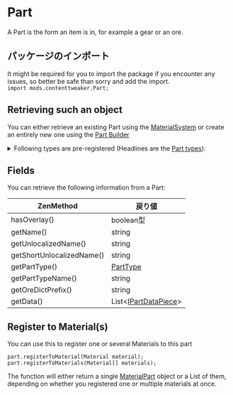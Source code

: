 
# Part

A Part is the form an item is in, for example a gear or an ore.

## パッケージのインポート
It might be required for you to import the package if you encounter any issues, so better be safe than sorry and add the import.  
`import mods.contenttweaker.Part;`

## Retrieving such an object
You can either retrieve an existing Part using the [MaterialSystem](/Mods/ContentTweaker/Materials/MaterialSystem/) or create an entirely new one using the [Part Builder](/Mods/ContentTweaker/Materials/Parts/Part_Builder/)

<details>
    <summary>Following types are pre-registered (Headlines are the <a href="../PartType">Part types</a>):</summary>
    <h4>Items:</h4>
        <ul>
            <li>Beam<img src="../Assets/beam.png" alt="icon"></li>
            <li>Bolt<img src="../Assets/bolt.png" alt="icon"></li>
            <li>Casing<img src="../Assets/casing.png" alt="icon"></li>
            <li>Clump<img src="../Assets/clump.png" alt="icon"></li>
            <li>Crystal Crystal<img src="../Assets/crystal.png" alt="icon"></li>
            <li>Crushed Ore (crushed_ore)<img src="../Assets/crushed_ore.png" alt="icon"></li>
            <li>Dense Plate (dense_plate)<img src="../Assets/dense_plate.png" alt="icon"></li>
            <li>Dirty Dust (dirty_dust)<img src="../Assets/dirty_dust.png" alt="icon"></li>
            <li>Dust<img src="../Assets/dust.png" alt="icon"></li>
            <li>Gear<img src="../Assets/gear.png" alt="icon"></li>
            <li>Ingot<img src="../Assets/ingot.png" alt="icon"></li>
            <li>Nugget<img src="../Assets/nugget.png" alt="icon"></li>
            <li>Plate<img src="../Assets/plate.png" alt="icon"></li>
            <li>Rod<img src="../Assets/rod.png" alt="icon"></li>
            <li>Shard<img src="../Assets/shard.png" alt="icon"></li>
        </ul>
    <h4>Blocks:</h4>
        <ul>
            <li>Block<img src="../Assets/block.png" alt="icon"></li>
        </ul>
    <h4>Ores:</h4>
        <ul>
            <li>Ore</li>
            <li>Dense Ore (dense_ore)</li>
            <li>Poor Ore(poor_ore)</li>
        </ul>
    <h4>Fluids:</h4>
        <ul>
            <li>Molten</li>
        </ul><br x-id="3" />
    <h4>Armor:</h4>
        <ul>
            <li>Armor <img src="../Assets/armor_head.png" alt="head icon"><img src="../Assets/armor_chest.png" alt="chest icon"><img src="../Assets/armor_legs.png" alt="legs icon"><img src="../Assets/armor_feet.png" alt="feet icon"></li>
        </ul>
    <h4>Minecart</h4>
        <ul>
            <li>Minecart</li>
        </ul>
</details>

## Fields
You can retrieve the following information from a Part:

| ZenMethod                 | 戻り値                                                                           |
| ------------------------- | ----------------------------------------------------------------------------- |
| hasOverlay()              | boolean型                                                                      |
| getName()                 | string                                                                        |
| getUnlocalizedName()      | string                                                                        |
| getShortUnlocalizedName() | string                                                                        |
| getPartType()             | [PartType](/Mods/ContentTweaker/Materials/Parts/PartType/)                    |
| getPartTypeName()         | string                                                                        |
| getOreDictPrefix()        | string                                                                        |
| getData()                 | List<[IPartDataPiece](/Mods/ContentTweaker/Materials/Parts/PartDataPiece/)\> |

## Register to Material(s)
You can use this to register one or several Materials to this part
```zenscript
part.registerToMaterial(Material material);
part.registerToMaterials(Material[] materials);
```

The function will either return a single [MaterialPart](/Mods/ContentTweaker/Materials/Materials/MaterialPart/) object or a List of them, depending on whether you registered one or multiple materials at once.